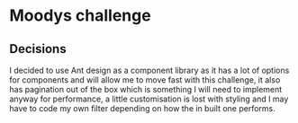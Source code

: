 # Moodys challenge

## Decisions

I decided to use Ant design as a component library as it has a lot of options for components and will allow me to move fast with this challenge, it also has pagination out of the box which is something I will need to implement anyway for performance, a little customisation is lost with styling and I may have to code my own filter depending on how the in built one performs.
